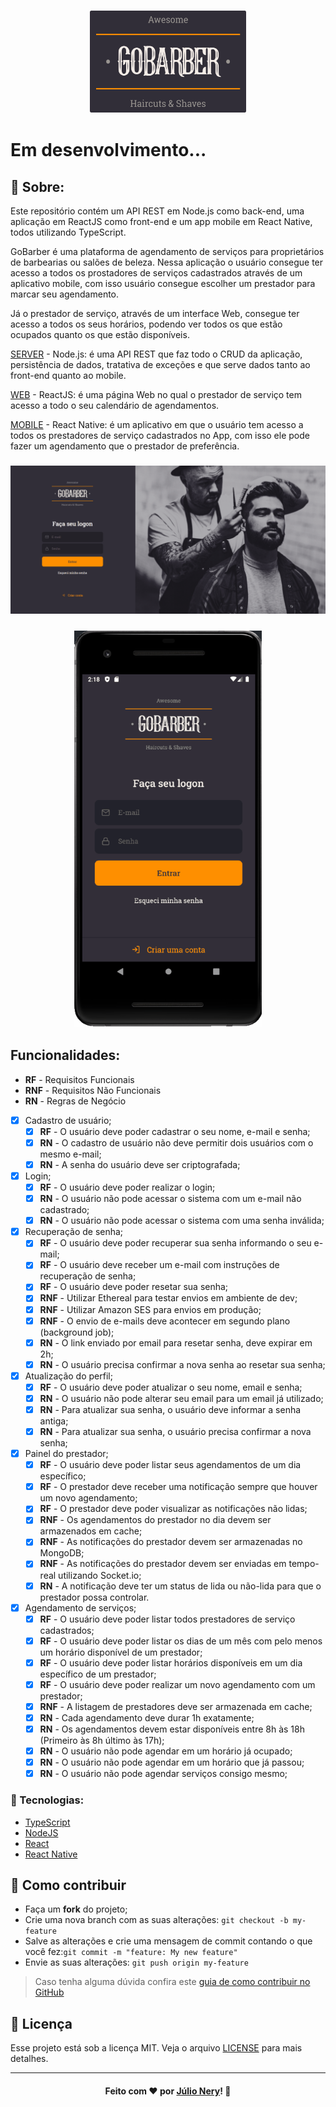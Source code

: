 <h3 align="center">
    <img alt="Logo" title="#logo" width="250px" src="https://raw.githubusercontent.com/julionery/docs/12512ed22b35576b0e8e5b8d409f89fa3a50b7d8/GoBarber/logo.svg">
</h3>

# Em desenvolvimento...

## :page_with_curl: Sobre:

Este repositório contém um API REST em Node.js como back-end, uma aplicação em ReactJS como front-end e um app mobile em React Native, todos utilizando TypeScript.

GoBarber é uma plataforma de agendamento de serviços para proprietários de barbearias ou salões de beleza. Nessa aplicação o usuário consegue ter acesso a todos os prostadores de serviços cadastrados através de um aplicativo mobile, com isso usuário consegue escolher um prestador para marcar seu agendamento.

Já o prestador de serviço, através de um interface Web, consegue ter acesso a todos os seus horários, podendo ver todos os que estão ocupados quanto os que estão disponíveis.

[SERVER](https://github.com/julionery/gobarber-node-react-reactnative/tree/master/server) - Node.js: é uma API REST que faz todo o CRUD da aplicação, persistência de dados, tratativa de exceções e que serve dados tanto ao front-end quanto ao mobile.

[WEB](https://github.com/julionery/gobarber-node-react-reactnative/tree/master/web) - ReactJS: é uma página Web no qual o prestador de serviço tem acesso a todo o seu calendário de agendamentos.

[MOBILE](https://github.com/julionery/gobarber-node-react-reactnative/tree/master/mobile) - React Native: é um aplicativo em que o usuário tem acesso a todos os prestadores de serviço cadastrados no App, com isso ele pode fazer um agendamento que o prestador de preferência.

<h3 align="center">
    <img alt="Web" title="Web" src="https://github.com/julionery/docs/blob/master/GoBarber/gobarber-signup.gif?raw=true">
</h3>  

<h3 align="center">
    <img alt="Mobile" title="Mobile" width="300px" src="https://github.com/julionery/docs/blob/master/GoBarber/gobarber-signup-mobile.gif?raw=true?">
</h3>  

## Funcionalidades:
- **RF** - Requisitos Funcionais
- **RNF** - Requisitos Não Funcionais
- **RN** - Regras de Negócio

- [x] Cadastro de usuário;
  - [x] **RF** - O usuário deve poder cadastrar o seu nome, e-mail e senha;
  - [x] **RN** - O cadastro de usuário não deve permitir dois usuários com o mesmo e-mail;
  - [x] **RN** - A senha do usuário deve ser criptografada;
- [x] Login;
  - [x] **RF** - O usuário deve poder realizar o login;
  - [x] **RN** - O usuário não pode acessar o sistema com um e-mail não cadastrado;
  - [x] **RN** - O usuário não pode acessar o sistema com uma senha inválida;
- [x] Recuperação de senha;
  - [x] **RF** - O usuário deve poder recuperar sua senha informando o seu e-mail;
  - [x] **RF** - O usuário deve receber um e-mail com instruções de recuperação de senha;
  - [x] **RF** - O usuário deve poder resetar sua senha;
  - [x] **RNF** - Utilizar Ethereal para testar envios em ambiente de dev;
  - [x] **RNF** - Utilizar Amazon SES para envios em produção;
  - [x] **RNF** - O envio de e-mails deve acontecer em segundo plano (background job);
  - [x] **RN** - O link enviado por email para resetar senha, deve expirar em 2h;
  - [x] **RN** - O usuário precisa confirmar a nova senha ao resetar sua senha;
- [x] Atualização do perfil;
  - [x] **RF** - O usuário deve poder atualizar o seu nome, email e senha;
  - [x] **RN** - O usuário não pode alterar seu email para um email já utilizado;
  - [x] **RN** - Para atualizar sua senha, o usuário deve informar a senha antiga;
  - [x] **RN** - Para atualizar sua senha, o usuário precisa confirmar a nova senha;
- [x] Painel do prestador;
  - [x] **RF** - O usuário deve poder listar seus agendamentos de um dia específico;
  - [x] **RF** - O prestador deve receber uma notificação sempre que houver um novo agendamento;
  - [x] **RF** - O prestador deve poder visualizar as notificações não lidas;
  - [x] **RNF** - Os agendamentos do prestador no dia devem ser armazenados em cache;
  - [x] **RNF** - As notificações do prestador devem ser armazenadas no MongoDB;
  - [x] **RNF** - As notificações do prestador devem ser enviadas em tempo-real utilizando Socket.io;
  - [x] **RN** - A notificação deve ter um status de lida ou não-lida para que o prestador possa controlar.
- [x] Agendamento de serviços;
  - [x] **RF** - O usuário deve poder listar todos prestadores de serviço cadastrados;
  - [x] **RF** - O usuário deve poder listar os dias de um mês com pelo menos um horário disponível de um prestador;
  - [x] **RF** - O usuário deve poder listar horários disponíveis em um dia específico de um prestador;
  - [x] **RF** - O usuário deve poder realizar um novo agendamento com um prestador;
  - [x] **RNF** - A listagem de prestadores deve ser armazenada em cache;
  - [x] **RN** - Cada agendamento deve durar 1h exatamente;
  - [x] **RN** - Os agendamentos devem estar disponíveis entre 8h às 18h (Primeiro às 8h último às 17h);
  - [x] **RN** - O usuário não pode agendar em um horário já ocupado;
  - [x] **RN** - O usuário não pode agendar em um horário que já passou;
  - [x] **RN** - O usuário não pode agendar serviços consigo mesmo;

### :rocket: Tecnologias:
- [TypeScript](https://www.typescriptlang.org/)
- [NodeJS](https://nodejs.org/en/)
- [React](https://reactjs.org/ "ReactJS")
- [React Native](https://reactnative.dev/ "React Native")
 
<i id="contribuir"></i>

## :link: Como contribuir

- Faça um **fork** do projeto;
- Crie uma nova branch com as suas alterações: `git checkout -b my-feature`
- Salve as alterações e crie uma mensagem de commit contando o que você fez:`git commit -m "feature: My new feature"`
- Envie as suas alterações: `git push origin my-feature`

> Caso tenha alguma dúvida confira este [guia de como contribuir no GitHub](https://github.com/firstcontributions/first-contributions)

## :memo: Licença
Esse projeto está sob a licença MIT. Veja o arquivo [LICENSE](LICENSE) para mais detalhes.


---

<h4 align="center">
    Feito com ❤ por <a href="https://www.linkedin.com/in/julio-nery/" target="_blank">Júlio Nery</a>!
    <g-emoji class="g-emoji" alias="wave" fallback-src="https://github.githubassets.com/images/icons/emoji/unicode/1f44b.png">👋</g-emoji>
</h4>
